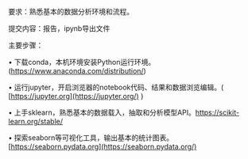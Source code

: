 要求：熟悉基本的数据分析环境和流程。

提交内容：报告，ipynb导出文件

主要步骤：

•   下载conda，本机环境安装Python运行环境。 (https://www.anaconda.com/distribution/) 

•   运行jupyter，开启浏览器的notebook代码、结果和数据浏览编辑。( [https://jupyter.org](https://jupyter.org/) )

•   上手sklearn，熟悉基本的数据载入，抽取和分析模型API。https://scikit-learn.org/stable/ 

•   探索seaborn等可视化工具，输出基本的统计图表。 [https://seaborn.pydata.org](https://seaborn.pydata.org/) 